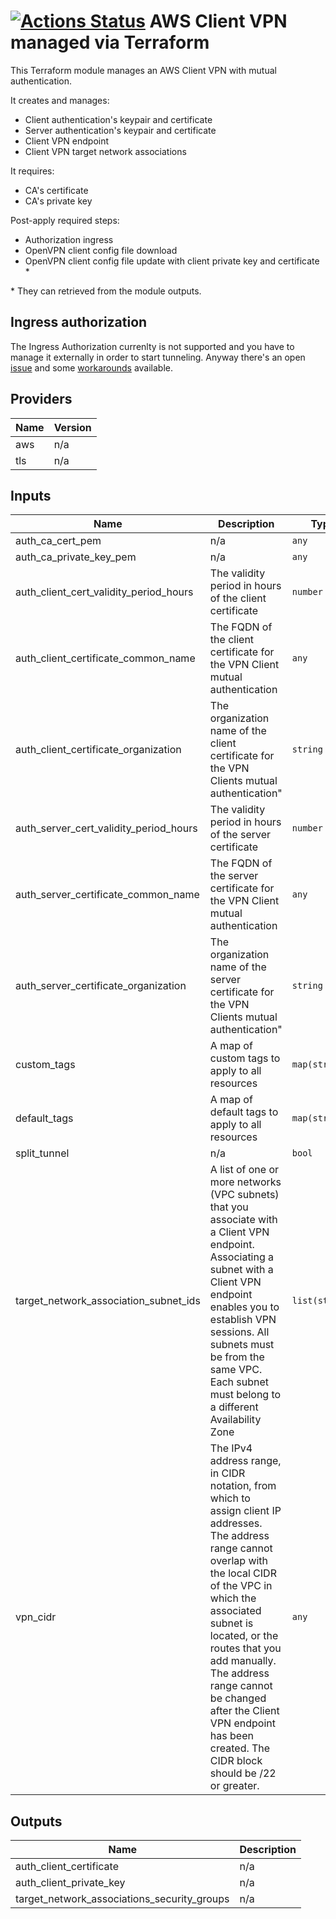 # [![Actions Status](https://github.com/maxgio92/terraform-aws-client-vpn/workflows/terraform/badge.svg)](https://github.com//maxgio92/terraform-aws-client-vpn/actions) AWS Client VPN managed via Terraform

This Terraform module manages an AWS Client VPN with mutual authentication.

It creates and manages:

- Client authentication's keypair and certificate
- Server authentication's keypair and certificate
- Client VPN endpoint
- Client VPN target network associations

It requires:
- CA's certificate
- CA's private key

Post-apply required steps:
- Authorization ingress
- OpenVPN client config file download
- OpenVPN client config file update with client private key and certificate \*

\* They can retrieved from the module outputs.

## Ingress authorization

The Ingress Authorization currenlty is not supported and you have to manage it externally in order to start tunneling.
Anyway there's an open [issue](https://github.com/terraform-providers/terraform-provider-aws/issues/7494) and some [workarounds](https://github.com/terraform-providers/terraform-provider-aws/issues/7494#issuecomment-524831077) available. 

## Providers

| Name | Version |
|------|---------|
| aws | n/a |
| tls | n/a |

## Inputs

| Name | Description | Type | Default | Required |
|------|-------------|------|---------|:-----:|
| auth\_ca\_cert\_pem | n/a | `any` | n/a | yes |
| auth\_ca\_private\_key\_pem | n/a | `any` | n/a | yes |
| auth\_client\_cert\_validity\_period\_hours | The validity period in hours of the client certificate | `number` | `17520` | no |
| auth\_client\_certificate\_common\_name | The FQDN of the client certificate for the VPN Client   mutual authentication | `any` | n/a | yes |
| auth\_client\_certificate\_organization | The organization name of the client certificate   for the VPN Clients mutual authentication" | `string` | `"client"` | no |
| auth\_server\_cert\_validity\_period\_hours | The validity period in hours of the server certificate | `number` | `17520` | no |
| auth\_server\_certificate\_common\_name | The FQDN of the server certificate for the VPN Client   mutual authentication | `any` | n/a | yes |
| auth\_server\_certificate\_organization | The organization name of the server certificate   for the VPN Clients mutual authentication" | `string` | `"server"` | no |
| custom\_tags | A map of custom tags to apply to all resources | `map(string)` | `{}` | no |
| default\_tags | A map of default tags to apply to all resources | `map(string)` | <code><pre>{<br>  "Terraform": "true"<br>}<br></pre></code> | no |
| split\_tunnel | n/a | `bool` | `true` | no |
| target\_network\_association\_subnet\_ids | A list of one or more networks (VPC subnets) that you associate with a Client   VPN endpoint. Associating a subnet with a Client VPN endpoint enables   you to establish VPN sessions. All subnets must be from the same VPC.    Each subnet must belong to a different Availability Zone | `list(string)` | n/a | yes |
| vpn\_cidr | The IPv4 address range, in CIDR notation, from which to   assign client IP addresses. The address range cannot overlap   with the local CIDR of the VPC in which the associated subnet   is located, or the routes that you add manually. The address   range cannot be changed after the Client VPN endpoint has been   created. The CIDR block should be /22 or greater. | `any` | n/a | yes |

## Outputs

| Name | Description |
|------|-------------|
| auth\_client\_certificate | n/a |
| auth\_client\_private\_key | n/a |
| target\_network\_associations\_security\_groups | n/a |

